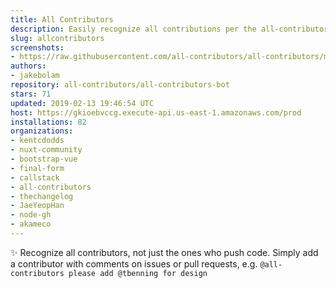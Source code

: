 ```yaml
---
title: All Contributors
description: Easily recognize all contributions per the all-contributors spec
slug: allcontributors
screenshots:
- https://raw.githubusercontent.com/all-contributors/all-contributors/master/docs/assets/bot-usage.png
authors:
- jakebolam
repository: all-contributors/all-contributors-bot
stars: 71
updated: 2019-02-13 19:46:54 UTC
host: https://gkioebvccg.execute-api.us-east-1.amazonaws.com/prod
installations: 82
organizations:
- kentcdodds
- nuxt-community
- bootstrap-vue
- final-form
- callstack
- all-contributors
- thechangelog
- JaeYeopHan
- node-gh
- akameco
---
```


✨ Recognize all contributors, not just the ones who push code. Simply add a contributor with comments on issues or pull requests, e.g. `@all-contributors please add @tbenning for design`
